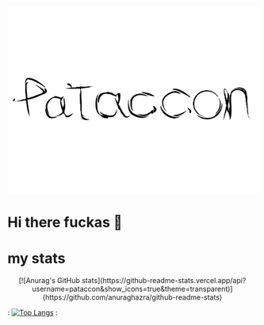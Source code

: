 ![pataccon](https://github.com/pataccon/pataccon/blob/main/pataccon.png)

# Hi there fuckas 👋

# my stats

<p align = "center"> [![Anurag's GitHub stats](https://github-readme-stats.vercel.app/api?username=pataccon&show_icons=true&theme=transparent)](https://github.com/anuraghazra/github-readme-stats) </p>

: [![Top Langs](https://github-readme-stats.vercel.app/api/top-langs/?username=pataccon&layout=donut&theme=transparent&langs_count=6)](https://github.com/anuraghazra/github-readme-stats) :
